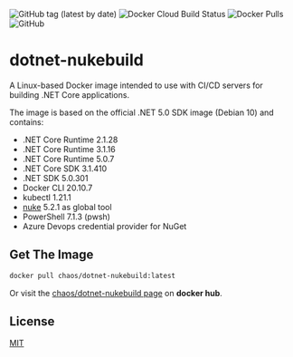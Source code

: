 ![GitHub tag (latest by date)](https://img.shields.io/github/v/tag/chA0s-Chris/dotnet-nukebuild?label=version&style=plastic)
![Docker Cloud Build Status](https://img.shields.io/docker/cloud/build/chaos/dotnet-nukebuild?style=plastic)
![Docker Pulls](https://img.shields.io/docker/pulls/chaos/dotnet-nukebuild?style=plastic)
![GitHub](https://img.shields.io/github/license/chA0s-Chris/dotnet-nukebuild?style=plastic)


# dotnet-nukebuild

A Linux-based Docker image intended to use with CI/CD servers for building .NET Core applications.

The image is based on the official .NET 5.0 SDK image (Debian 10) and contains:

* .NET Core Runtime 2.1.28
* .NET Core Runtime 3.1.16
* .NET Core Runtime 5.0.7
* .NET Core SDK 3.1.410
* .NET SDK 5.0.301
* Docker CLI 20.10.7
* kubectl 1.21.1
* [nuke](https://nuke.build) 5.2.1  as global tool 
* PowerShell 7.1.3 (pwsh)
* Azure Devops credential provider for NuGet

## Get The Image

```bash
docker pull chaos/dotnet-nukebuild:latest
```

Or visit the [chaos/dotnet-nukebuild page](https://hub.docker.com/repository/docker/chaos/dotnet-nukebuild) on **docker hub**.

## License

[MIT](https://github.com/chA0s-Chris/dotnet-cakebuild/blob/master/LICENSE)